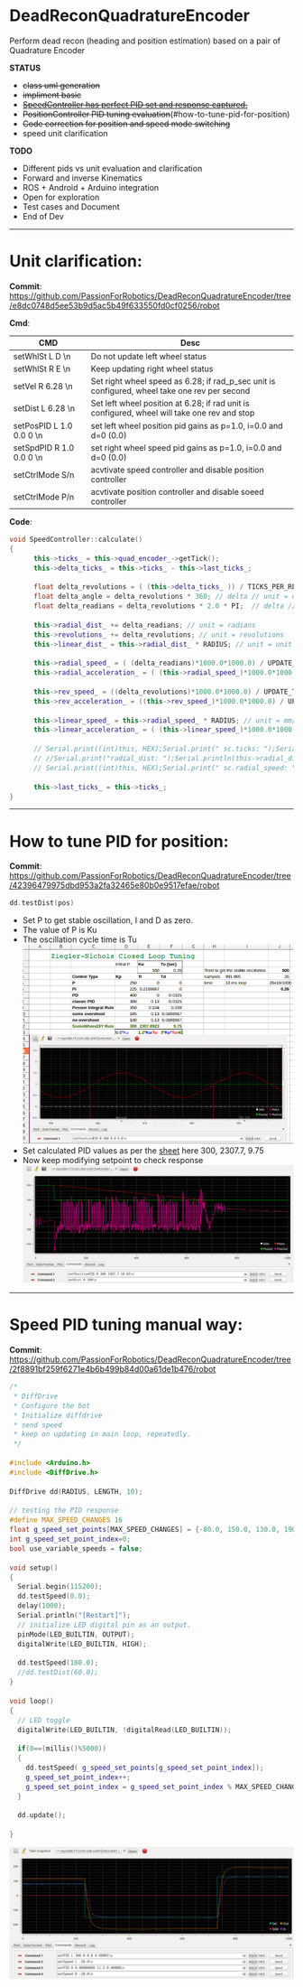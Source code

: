 # DeadReconQuadratureEncoder
Perform dead recon (heading and position estimation) based on a pair of Quadrature Encoder

**STATUS**
 - ~~class uml generation~~
 - ~~impliment basic~~
 - [~~SpeedController has perfect PID set and response captured.~~](#speed-pid-tuning-manual-way)
 - ~~PositionController PID tuning evaluation~~(#how-to-tune-pid-for-position)
 - ~~Code correction for position and speed mode switching~~
 - speed unit clarification
 
**TODO**
 - Different pids vs unit evaluation and clarification
 - Forward and inverse Kinematics
 - ROS + Android + Arduino integration
 - Open for exploration
 - Test cases and Document 
 - End of Dev
  
  ___
# **Unit clarification:**
  **Commit**: https://github.com/PassionForRobotics/DeadReconQuadratureEncoder/tree/e8dc0748d5ee53b9d5ac5b49f633550fd0cf0256/robot
  
  **Cmd**:
  
|CMD|Desc|
|---|---|
|setWhlSt L D \n| Do not update left wheel status |
|setWhlSt R E \n| Keep updating right wheel status  |
|setVel R 6.28 \n| Set right wheel speed as 6.28; if rad_p_sec unit is configured, wheel take one rev per second  |
|setDist L 6.28 \n| Set left wheel position at 6.28; if rad unit is configured, wheel will take one rev and stop |
|setPosPID L 1.0 0.0 0 \n| set left wheel position pid gains as p=1.0, i=0.0 and d=0 (0.0) |
|setSpdPID R 1.0 0.0 0 \n| set right wheel speed pid gains as p=1.0, i=0.0 and d=0 (0.0) |
|setCtrlMode S/n| acvtivate speed controller and disable position controller|
|setCtrlMode P/n| acvtivate position controller and disable soeed controller|
  
  **Code**:
  ``` c++
  void SpeedController::calculate()
{
        this->ticks_ = this->quad_encoder_->getTick();
        this->delta_ticks_ = this->ticks_ - this->last_ticks_;

        float delta_revolutions = ( (this->delta_ticks_ )) / TICKS_PER_REV; // delta // unit = revolution
        float delta_angle = delta_revolutions * 360; // delta // unit = degrees
        float delta_readians = delta_revolutions * 2.0 * PI;  // delta // unit = radians // arc dist

        this->radial_dist_ += delta_readians; // unit = radians
        this->revolutions_ += delta_revolutions; // unit = revolutions
        this->linear_dist_ = this->radial_dist_ * RADIUS; // unit = unit of RADIUS (mm)

        this->radial_speed_ = ( (delta_readians)*1000.0*1000.0) / UPDATE_TIME; // rad/seconds
        this->radial_acceleration_ = ( (this->radial_speed_)*1000.0*1000.0) / UPDATE_TIME; // unit = rad/s/s

        this->rev_speed_ = ((delta_revolutions)*1000.0*1000.0) / UPDATE_TIME; // revolution/seconds
        this->rev_acceleration_ = ((this->rev_speed_)*1000.0*1000.0) / UPDATE_TIME; // revolution/seconds/seconds

        this->linear_speed_ = this->radial_speed_ * RADIUS; // unit = mm/seconds
        this->linear_acceleration_ = ( (this->linear_speed_)*1000.0*1000.0) / UPDATE_TIME; // unit = mm/s/s

        // Serial.print((int)this, HEX);Serial.print(" sc.ticks: ");Serial.println(this->ticks_);
        // //Serial.print("radial_dist: ");Serial.println(this->radial_dist_);
        // Serial.print((int)this, HEX);Serial.print(" sc.radial_speed: ");Serial.println(this->radial_speed_);

        this->last_ticks_ = this->ticks_; 
}
  ```

  ___
  
#  **How to tune PID for position:**
  **Commit**: https://github.com/PassionForRobotics/DeadReconQuadratureEncoder/tree/42396479975dbd953a2fa32465e80b0e9517efae/robot
  
  ``` c++ 
  dd.testDist(pos)
  ```
  
  * Set P to get stable oscillation, I and D as zero.
  * The value of P is Ku
  * The oscillation cycle time is Tu
  ![How_to_determine_PID_params](https://raw.githubusercontent.com/PassionForRobotics/DeadReconQuadratureEncoder/42396479975dbd953a2fa32465e80b0e9517efae/robot/img/PID_calcs.png)
  * Set calculated PID values as per the [sheet](https://github.com/PassionForRobotics/DeadReconQuadratureEncoder/blob/42396479975dbd953a2fa32465e80b0e9517efae/robot/img/ZN_PID_Loop_Tuning.xls) here 300, 2307.7, 9.75
  * Now keep modifying setpoint to check response
  ![PID respose](https://raw.githubusercontent.com/PassionForRobotics/DeadReconQuadratureEncoder/42396479975dbd953a2fa32465e80b0e9517efae/robot/img/PosPID_Response.png)

  ___
 
  # **Speed PID tuning manual way:**
  **Commit**: https://github.com/PassionForRobotics/DeadReconQuadratureEncoder/tree/2f8891bf259f6271e4b6b499b84d00a61de1b476/robot
  
``` c++
/*
 * DiffDrive
 * Configure the bot
 * Initialize diffdrive
 * send speed
 * keep on updating in main loop, repeatedly.
 */

#include <Arduino.h>
#include <DiffDrive.h>

DiffDrive dd(RADIUS, LENGTH, 10);

// testing the PID response
#define MAX_SPEED_CHANGES 16
float g_speed_set_points[MAX_SPEED_CHANGES] = {-80.0, 150.0, 130.0, 190.0, 120.0, 60.0, 220.0, 80.0, 40.0, 70.0, -50, -100, -150, -210, 0, 150};
int g_speed_set_point_index=0;
bool use_variable_speeds = false;

void setup()
{
  Serial.begin(115200);
  dd.testSpeed(0.0);
  delay(1000);
  Serial.println("[Restart]");
  // initialize LED digital pin as an output.
  pinMode(LED_BUILTIN, OUTPUT);
  digitalWrite(LED_BUILTIN, HIGH);

  dd.testSpeed(100.0);
  //dd.testDist(60.0);
}

void loop()
{
  // LED toggle
  digitalWrite(LED_BUILTIN, !digitalRead(LED_BUILTIN));

  if(0==(millis()%5000))
  {
    dd.testSpeed( g_speed_set_points[g_speed_set_point_index]);
    g_speed_set_point_index++;
    g_speed_set_point_index = g_speed_set_point_index % MAX_SPEED_CHANGES;
  }

  dd.update();

}
```
[![N|Solid](https://raw.githubusercontent.com/PassionForRobotics/DeadReconQuadratureEncoder/master/robot/img/speedcontroller_pid_response.png)](https://github.com/PassionForRobotics/DeadReconQuadratureEncoder/tree/4819c54bddf1a7e8d9cc2ce244a2f11f672f5620/robot)
